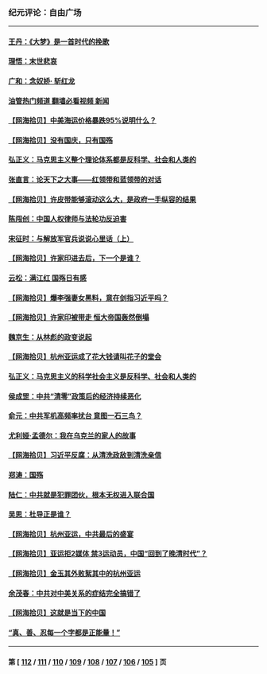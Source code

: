 ### 纪元评论：自由广场
---
#### [王丹：《大梦》是一首时代的挽歌](../../pages/nsc993/n14090218.md?10080330) 
#### [理悟：末世悲哀](../../pages/nsc993/n14090239.md?10080330) 
#### [广和：念奴娇· 斩红龙](../../pages/nsc993/n14090227.md?10080330) 
#### [油管热门频道 翻墙必看视频 新闻](ok?10080330)
#### [【网海拾贝】中美海运价格暴跌95%说明什么？](../../pages/nsc993/n14090212.md?10080330) 
#### [【网海拾贝】没有国庆，只有国殇](../../pages/nsc993/n14087799.md?10080330) 
#### [弘正义：马克思主义整个理论体系都是反科学、社会和人类的](../../pages/nsc993/n14087194.md?10080330) 
#### [张直言：论天下之大事——红领带和蓝领带的对话](../../pages/nsc993/n14087488.md?10080330) 
#### [【网海拾贝】许皮带能够滚动这么大，是政府一手纵容的结果](../../pages/nsc993/n14087186.md?10080330) 
#### [陈闯创：中国人权律师与法轮功反迫害](../../pages/nsc993/n14086954.md?10080330) 
#### [宋征时：与解放军官兵说说心里话（上）](../../pages/nsc993/n14086910.md?10080330) 
#### [【网海拾贝】许家印进去后，下一个是谁？](../../pages/nsc993/n14085853.md?10080330) 
#### [云松：满江红 国殇日有感](../../pages/nsc993/n14085842.md?10080330) 
#### [【网海拾贝】爆李强妻女黑料，意在剑指习近平吗？](../../pages/nsc993/n14085361.md?10080330) 
#### [【网海拾贝】许家印被带走 恒大帝国轰然倒塌](../../pages/nsc993/n14084263.md?10080330) 
#### [魏京生：从林彪的政变说起](../../pages/nsc993/n14084255.md?10080330) 
#### [【网海拾贝】杭州亚运成了花大钱请叫花子的堂会](../../pages/nsc993/n14083160.md?10080330) 
#### [弘正义：马克思主义的科学社会主义是反科学、社会和人类的](../../pages/nsc993/n14083124.md?10080330) 
#### [侯成罡：中共“清零”政策后的经济持续恶化](../../pages/nsc993/n14083084.md?10080330) 
#### [俞元：中共军机高频率扰台 意图一石三鸟？](../../pages/nsc993/n14082855.md?10080330) 
#### [尤利娅‧孟德尔：我在乌克兰的家人的故事](../../pages/nsc993/n14081436.md?10080330) 
#### [【网海拾贝】习近平反腐：从清洗政敌到清洗亲信](../../pages/nsc993/n14082325.md?10080330) 
#### [郑涛：国殇](../../pages/nsc993/n14082279.md?10080330) 
#### [陆仁：中共就是犯罪团伙，根本无权进入联合国](../../pages/nsc993/n14082227.md?10080330) 
#### [吴思：杜导正是谁？](../../pages/nsc993/n14082201.md?10080330) 
#### [【网海拾贝】杭州亚运，中共最后的盛宴](../../pages/nsc993/n14081352.md?10080330) 
#### [【网海拾贝】亚运拒2媒体 禁3运动员，中国“回到了晚清时代”？](../../pages/nsc993/n14080503.md?10080330) 
#### [【网海拾贝】金玉其外败絮其中的杭州亚运](../../pages/nsc993/n14080086.md?10080330) 
#### [余茂春：中共对中美关系的症结完全搞错了](../../pages/nsc993/n14080061.md?10080330) 
#### [【网海拾贝】这就是当下的中国](../../pages/nsc993/n14079698.md?10080330) 
#### [“真、善、忍每一个字都是正能量！”](../../pages/nsc993/n14079694.md?10080330) 

---
#### 第 [ [112](./112.md?10080330) / [111](./111.md?10080330) / [110](./110.md?10080330) / [109](./109.md?10080330) / [108](./108.md?10080330) / [107](./107.md?10080330) / [106](./106.md?10080330) / [105](./105.md?10080330) ] 页
